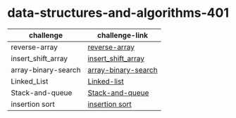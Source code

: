 # data-structures-and-algorithms-401


|challenge|challenge-link|
|----------|-----------|
|reverse-array|[reverse-array](https://github.com/FarahJamal/data-structures-and-algorithms-401/tree/main/array-reverse)|
|insert_shift_array|[insert_shift_array](https://github.com/FarahJamal/data-structures-and-algorithms-401/tree/main/array-insert-shift)|
|array-binary-search|[array-binary-search](https://github.com/FarahJamal/data-structures-and-algorithms-401/tree/main/array-binary-search)|
|Linked_List|[Linked-list](https://github.com/FarahJamal/data-structures-and-algorithms-401/tree/main/linked-list)|
|Stack-and-queue|[Stack-and-queue](https://github.com/FarahJamal/data-structures-and-algorithms-401/tree/main/stack-and-queue)|
|insertion sort|[insertion sort](https://github.com/FarahJamal/data-structures-and-algorithms-401/tree/main/Insertion_Sort)|

